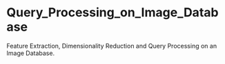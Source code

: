# Query_Processing_on_Image_Database
Feature Extraction, Dimensionality Reduction and Query Processing on an Image Database.
